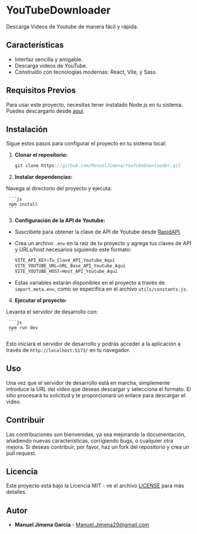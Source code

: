# YouTubeDownloader

Descarga Videos de Youtube de manera fácil y rápida.

## Características

- Interfaz sencilla y amigable.
- Descarga videos de YouTube.
- Construido con tecnologías modernas: React, Vite, y Sass.

## Requisitos Previos

Para usar este proyecto, necesitas tener instalado Node.js en tu sistema. Puedes descargarlo desde [aquí](https://nodejs.org/).

## Instalación

Sigue estos pasos para configurar el proyecto en tu sistema local:

1. **Clonar el repositorio:**

     ```js
     git clone https://github.com/ManuelJimena/YouTubeDownloader.git
     ```

2. **Instalar dependencias:**

Navega al directorio del proyecto y ejecuta:

     ```js
     npm install
     ```

3. **Configuración de la API de Youtube:**

- Suscríbete para obtener la clave de API de Youtube desde [RapidAPI](https://rapidapi.com/ytjar/api/ytstream-download-youtube-videos).
- Crea un archivo `.env` en la raíz de tu proyecto y agrega tus claves de API y URLs/host necesarios siguiendo este formato:

     ```js
     VITE_API_KEY=Tu_Clave_API_Youtube_Aquí
     VITE_YOUTUBE_URL=URL_Base_API_Youtube_Aquí
     VITE_YOUTUBE_HOST=Host_API_Youtube_Aquí
     ```

- Estas variables estarán disponibles en el proyecto a través de `import.meta.env`, como se especifica en el archivo `utils/constants.js`.

4. **Ejecutar el proyecto:**

Levanta el servidor de desarrollo con:

     ```js
     npm run dev
     ```

Esto iniciará el servidor de desarrollo y podrás acceder a la aplicación a través de `http://localhost:5173/` en tu navegador.

## Uso

Una vez que el servidor de desarrollo está en marcha, simplemente introduce la URL del video que deseas descargar y selecciona el formato. El sitio procesará tu solicitud y te proporcionará un enlace para descargar el video.

## Contribuir

Las contribuciones son bienvenidas, ya sea mejorando la documentación, añadiendo nuevas características, corrigiendo bugs, o cualquier otra mejora. Si deseas contribuir, por favor, haz un fork del repositorio y crea un pull request.

## Licencia

Este proyecto está bajo la Licencia MIT - ve el archivo [LICENSE](LICENSE) para más detalles.

## Autor

- **Manuel Jimena García** - Manuel.Jimena29@gmail.com